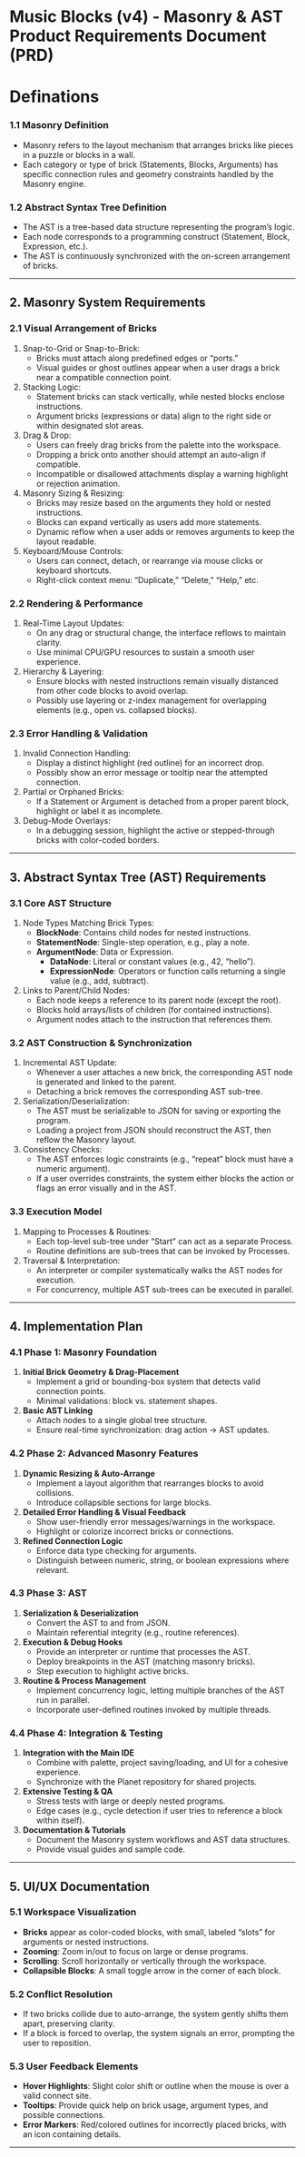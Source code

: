 <!-- markdownlint-disable -->
# Music Blocks (v4) - Masonry & AST Product Requirements Document (PRD)

# Definations

### 1.1 Masonry Definition
- Masonry refers to the layout mechanism that arranges bricks like pieces in a puzzle or blocks in a wall.  
- Each category or type of brick (Statements, Blocks, Arguments) has specific connection rules and geometry constraints handled by the Masonry engine.

### 1.2 Abstract Syntax Tree Definition
- The AST is a tree-based data structure representing the program’s logic.  
- Each node corresponds to a programming construct (Statement, Block, Expression, etc.).  
- The AST is continuously synchronized with the on-screen arrangement of bricks.

---

## 2. Masonry System Requirements

### 2.1 Visual Arrangement of Bricks
1. Snap-to-Grid or Snap-to-Brick:  
   - Bricks must attach along predefined edges or “ports.”  
   - Visual guides or ghost outlines appear when a user drags a brick near a compatible connection point.
2. Stacking Logic:  
   - Statement bricks can stack vertically, while nested blocks enclose instructions.  
   - Argument bricks (expressions or data) align to the right side or within designated slot areas.
3. Drag & Drop:  
   - Users can freely drag bricks from the palette into the workspace.  
   - Dropping a brick onto another should attempt an auto-align if compatible.  
   - Incompatible or disallowed attachments display a warning highlight or rejection animation.
4. Masonry Sizing & Resizing:  
   - Bricks may resize based on the arguments they hold or nested instructions.  
   - Blocks can expand vertically as users add more statements.  
   - Dynamic reflow when a user adds or removes arguments to keep the layout readable.
5. Keyboard/Mouse Controls:  
   - Users can connect, detach, or rearrange via mouse clicks or keyboard shortcuts.  
   - Right-click context menu: “Duplicate,” “Delete,” “Help,” etc.

### 2.2 Rendering & Performance
1. Real-Time Layout Updates:  
   - On any drag or structural change, the interface reflows to maintain clarity.  
   - Use minimal CPU/GPU resources to sustain a smooth user experience.
2. Hierarchy & Layering:  
   - Ensure blocks with nested instructions remain visually distanced from other code blocks to avoid overlap.  
   - Possibly use layering or z-index management for overlapping elements (e.g., open vs. collapsed blocks).

### 2.3 Error Handling & Validation
1. Invalid Connection Handling:  
   - Display a distinct highlight (red outline) for an incorrect drop.  
   - Possibly show an error message or tooltip near the attempted connection.  
2. Partial or Orphaned Bricks:  
   - If a Statement or Argument is detached from a proper parent block, highlight or label it as incomplete.  
3. Debug-Mode Overlays:  
   - In a debugging session, highlight the active or stepped-through bricks with color-coded borders.

---

## 3. Abstract Syntax Tree (AST) Requirements

### 3.1 Core AST Structure
1. Node Types Matching Brick Types:  
   - **BlockNode**: Contains child nodes for nested instructions.  
   - **StatementNode**: Single-step operation, e.g., play a note.  
   - **ArgumentNode**: Data or Expression.  
     - **DataNode**: Literal or constant values (e.g., 42, “hello”).  
     - **ExpressionNode**: Operators or function calls returning a single value (e.g., add, subtract).
2. Links to Parent/Child Nodes:  
   - Each node keeps a reference to its parent node (except the root).  
   - Blocks hold arrays/lists of children (for contained instructions).  
   - Argument nodes attach to the instruction that references them.

### 3.2 AST Construction & Synchronization
1. Incremental AST Update:  
   - Whenever a user attaches a new brick, the corresponding AST node is generated and linked to the parent.  
   - Detaching a brick removes the corresponding AST sub-tree.  
2. Serialization/Deserialization:  
   - The AST must be serializable to JSON for saving or exporting the program.  
   - Loading a project from JSON should reconstruct the AST, then reflow the Masonry layout.
3. Consistency Checks:  
   - The AST enforces logic constraints (e.g., “repeat” block must have a numeric argument).  
   - If a user overrides constraints, the system either blocks the action or flags an error visually and in the AST.

### 3.3 Execution Model
1. Mapping to Processes & Routines:  
   - Each top-level sub-tree under “Start” can act as a separate Process.  
   - Routine definitions are sub-trees that can be invoked by Processes.  
2. Traversal & Interpretation:  
   - An interpreter or compiler systematically walks the AST nodes for execution.  
   - For concurrency, multiple AST sub-trees can be executed in parallel.

---

## 4. Implementation Plan

### 4.1 Phase 1: Masonry Foundation
1. **Initial Brick Geometry & Drag-Placement**  
   - Implement a grid or bounding-box system that detects valid connection points.  
   - Minimal validations: block vs. statement shapes.
2. **Basic AST Linking**  
   - Attach nodes to a single global tree structure.  
   - Ensure real-time synchronization: drag action → AST updates.

### 4.2 Phase 2: Advanced Masonry Features
1. **Dynamic Resizing & Auto-Arrange**  
   - Implement a layout algorithm that rearranges blocks to avoid collisions.  
   - Introduce collapsible sections for large blocks.
2. **Detailed Error Handling & Visual Feedback**  
   - Show user-friendly error messages/warnings in the workspace.  
   - Highlight or colorize incorrect bricks or connections.
3. **Refined Connection Logic**  
   - Enforce data type checking for arguments.  
   - Distinguish between numeric, string, or boolean expressions where relevant.

### 4.3 Phase 3: AST 
1. **Serialization & Deserialization**  
   - Convert the AST to and from JSON.  
   - Maintain referential integrity (e.g., routine references).
2. **Execution & Debug Hooks**  
   - Provide an interpreter or runtime that processes the AST.  
   - Deploy breakpoints in the AST (matching masonry bricks).  
   - Step execution to highlight active bricks.
3. **Routine & Process Management**  
   - Implement concurrency logic, letting multiple branches of the AST run in parallel.  
   - Incorporate user-defined routines invoked by multiple threads.

### 4.4 Phase 4: Integration & Testing
1. **Integration with the Main IDE**  
   - Combine with palette, project saving/loading, and UI for a cohesive experience.  
   - Synchronize with the Planet repository for shared projects.
2. **Extensive Testing & QA**  
   - Stress tests with large or deeply nested programs.  
   - Edge cases (e.g., cycle detection if user tries to reference a block within itself).
3. **Documentation & Tutorials**  
   - Document the Masonry system workflows and AST data structures.  
   - Provide visual guides and sample code.

---

## 5. UI/UX Documentation

### 5.1 Workspace Visualization
- **Bricks** appear as color-coded blocks, with small, labeled “slots” for arguments or nested instructions.  
- **Zooming**: Zoom in/out to focus on large or dense programs.  
- **Scrolling**: Scroll horizontally or vertically through the workspace.  
- **Collapsible Blocks**: A small toggle arrow in the corner of each block.  

### 5.2 Conflict Resolution
- If two bricks collide due to auto-arrange, the system gently shifts them apart, preserving clarity.  
- If a block is forced to overlap, the system signals an error, prompting the user to reposition.

### 5.3 User Feedback Elements
- **Hover Highlights**: Slight color shift or outline when the mouse is over a valid connect site.  
- **Tooltips**: Provide quick help on brick usage, argument types, and possible connections.  
- **Error Markers**: Red/colored outlines for incorrectly placed bricks, with an icon containing details.

---
